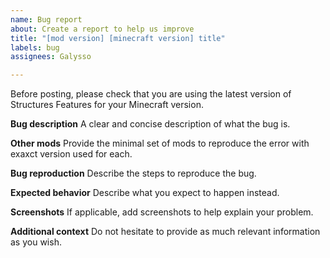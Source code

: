 ```yaml
---
name: Bug report
about: Create a report to help us improve
title: "[mod version] [minecraft version] title"
labels: bug
assignees: Galysso

---
```


Before posting, please check that you are using the latest version of Structures Features for your Minecraft version.

**Bug description**
A clear and concise description of what the bug is.

**Other mods**
Provide the minimal set of mods to reproduce the error with exaxct version used for each.

**Bug reproduction**
Describe the steps to reproduce the bug.

**Expected behavior**
Describe what you expect to happen instead.

**Screenshots**
If applicable, add screenshots to help explain your problem.

**Additional context**
Do not hesitate to provide as much relevant information as you wish.
